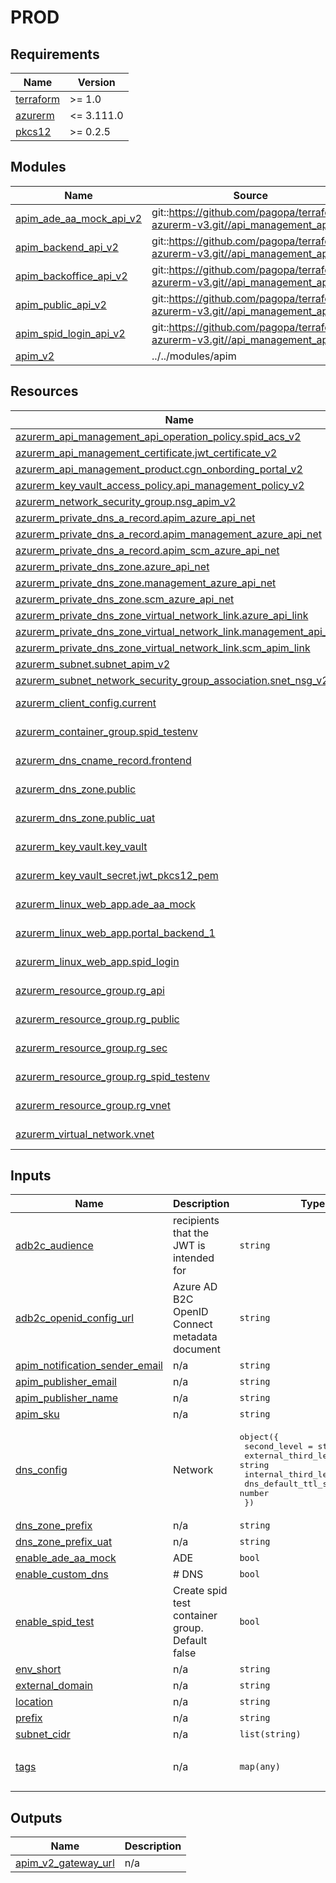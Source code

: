 # PROD

<!-- BEGINNING OF PRE-COMMIT-TERRAFORM DOCS HOOK -->
## Requirements

| Name | Version |
|------|---------|
| <a name="requirement_terraform"></a> [terraform](#requirement\_terraform) | >= 1.0 |
| <a name="requirement_azurerm"></a> [azurerm](#requirement\_azurerm) | <= 3.111.0 |
| <a name="requirement_pkcs12"></a> [pkcs12](#requirement\_pkcs12) | >= 0.2.5 |

## Modules

| Name | Source | Version |
|------|--------|---------|
| <a name="module_apim_ade_aa_mock_api_v2"></a> [apim\_ade\_aa\_mock\_api\_v2](#module\_apim\_ade\_aa\_mock\_api\_v2) | git::https://github.com/pagopa/terraform-azurerm-v3.git//api_management_api | v8.26.5 |
| <a name="module_apim_backend_api_v2"></a> [apim\_backend\_api\_v2](#module\_apim\_backend\_api\_v2) | git::https://github.com/pagopa/terraform-azurerm-v3.git//api_management_api | v8.26.5 |
| <a name="module_apim_backoffice_api_v2"></a> [apim\_backoffice\_api\_v2](#module\_apim\_backoffice\_api\_v2) | git::https://github.com/pagopa/terraform-azurerm-v3.git//api_management_api | v8.26.5 |
| <a name="module_apim_public_api_v2"></a> [apim\_public\_api\_v2](#module\_apim\_public\_api\_v2) | git::https://github.com/pagopa/terraform-azurerm-v3.git//api_management_api | v8.26.5 |
| <a name="module_apim_spid_login_api_v2"></a> [apim\_spid\_login\_api\_v2](#module\_apim\_spid\_login\_api\_v2) | git::https://github.com/pagopa/terraform-azurerm-v3.git//api_management_api | v8.26.5 |
| <a name="module_apim_v2"></a> [apim\_v2](#module\_apim\_v2) | ../../modules/apim | n/a |

## Resources

| Name | Type |
|------|------|
| [azurerm_api_management_api_operation_policy.spid_acs_v2](https://registry.terraform.io/providers/hashicorp/azurerm/latest/docs/resources/api_management_api_operation_policy) | resource |
| [azurerm_api_management_certificate.jwt_certificate_v2](https://registry.terraform.io/providers/hashicorp/azurerm/latest/docs/resources/api_management_certificate) | resource |
| [azurerm_api_management_product.cgn_onbording_portal_v2](https://registry.terraform.io/providers/hashicorp/azurerm/latest/docs/resources/api_management_product) | resource |
| [azurerm_key_vault_access_policy.api_management_policy_v2](https://registry.terraform.io/providers/hashicorp/azurerm/latest/docs/resources/key_vault_access_policy) | resource |
| [azurerm_network_security_group.nsg_apim_v2](https://registry.terraform.io/providers/hashicorp/azurerm/latest/docs/resources/network_security_group) | resource |
| [azurerm_private_dns_a_record.apim_azure_api_net](https://registry.terraform.io/providers/hashicorp/azurerm/latest/docs/resources/private_dns_a_record) | resource |
| [azurerm_private_dns_a_record.apim_management_azure_api_net](https://registry.terraform.io/providers/hashicorp/azurerm/latest/docs/resources/private_dns_a_record) | resource |
| [azurerm_private_dns_a_record.apim_scm_azure_api_net](https://registry.terraform.io/providers/hashicorp/azurerm/latest/docs/resources/private_dns_a_record) | resource |
| [azurerm_private_dns_zone.azure_api_net](https://registry.terraform.io/providers/hashicorp/azurerm/latest/docs/resources/private_dns_zone) | resource |
| [azurerm_private_dns_zone.management_azure_api_net](https://registry.terraform.io/providers/hashicorp/azurerm/latest/docs/resources/private_dns_zone) | resource |
| [azurerm_private_dns_zone.scm_azure_api_net](https://registry.terraform.io/providers/hashicorp/azurerm/latest/docs/resources/private_dns_zone) | resource |
| [azurerm_private_dns_zone_virtual_network_link.azure_api_link](https://registry.terraform.io/providers/hashicorp/azurerm/latest/docs/resources/private_dns_zone_virtual_network_link) | resource |
| [azurerm_private_dns_zone_virtual_network_link.management_api_link](https://registry.terraform.io/providers/hashicorp/azurerm/latest/docs/resources/private_dns_zone_virtual_network_link) | resource |
| [azurerm_private_dns_zone_virtual_network_link.scm_apim_link](https://registry.terraform.io/providers/hashicorp/azurerm/latest/docs/resources/private_dns_zone_virtual_network_link) | resource |
| [azurerm_subnet.subnet_apim_v2](https://registry.terraform.io/providers/hashicorp/azurerm/latest/docs/resources/subnet) | resource |
| [azurerm_subnet_network_security_group_association.snet_nsg_v2](https://registry.terraform.io/providers/hashicorp/azurerm/latest/docs/resources/subnet_network_security_group_association) | resource |
| [azurerm_client_config.current](https://registry.terraform.io/providers/hashicorp/azurerm/latest/docs/data-sources/client_config) | data source |
| [azurerm_container_group.spid_testenv](https://registry.terraform.io/providers/hashicorp/azurerm/latest/docs/data-sources/container_group) | data source |
| [azurerm_dns_cname_record.frontend](https://registry.terraform.io/providers/hashicorp/azurerm/latest/docs/data-sources/dns_cname_record) | data source |
| [azurerm_dns_zone.public](https://registry.terraform.io/providers/hashicorp/azurerm/latest/docs/data-sources/dns_zone) | data source |
| [azurerm_dns_zone.public_uat](https://registry.terraform.io/providers/hashicorp/azurerm/latest/docs/data-sources/dns_zone) | data source |
| [azurerm_key_vault.key_vault](https://registry.terraform.io/providers/hashicorp/azurerm/latest/docs/data-sources/key_vault) | data source |
| [azurerm_key_vault_secret.jwt_pkcs12_pem](https://registry.terraform.io/providers/hashicorp/azurerm/latest/docs/data-sources/key_vault_secret) | data source |
| [azurerm_linux_web_app.ade_aa_mock](https://registry.terraform.io/providers/hashicorp/azurerm/latest/docs/data-sources/linux_web_app) | data source |
| [azurerm_linux_web_app.portal_backend_1](https://registry.terraform.io/providers/hashicorp/azurerm/latest/docs/data-sources/linux_web_app) | data source |
| [azurerm_linux_web_app.spid_login](https://registry.terraform.io/providers/hashicorp/azurerm/latest/docs/data-sources/linux_web_app) | data source |
| [azurerm_resource_group.rg_api](https://registry.terraform.io/providers/hashicorp/azurerm/latest/docs/data-sources/resource_group) | data source |
| [azurerm_resource_group.rg_public](https://registry.terraform.io/providers/hashicorp/azurerm/latest/docs/data-sources/resource_group) | data source |
| [azurerm_resource_group.rg_sec](https://registry.terraform.io/providers/hashicorp/azurerm/latest/docs/data-sources/resource_group) | data source |
| [azurerm_resource_group.rg_spid_testenv](https://registry.terraform.io/providers/hashicorp/azurerm/latest/docs/data-sources/resource_group) | data source |
| [azurerm_resource_group.rg_vnet](https://registry.terraform.io/providers/hashicorp/azurerm/latest/docs/data-sources/resource_group) | data source |
| [azurerm_virtual_network.vnet](https://registry.terraform.io/providers/hashicorp/azurerm/latest/docs/data-sources/virtual_network) | data source |

## Inputs

| Name | Description | Type | Default | Required |
|------|-------------|------|---------|:--------:|
| <a name="input_adb2c_audience"></a> [adb2c\_audience](#input\_adb2c\_audience) | recipients that the JWT is intended for | `string` | n/a | yes |
| <a name="input_adb2c_openid_config_url"></a> [adb2c\_openid\_config\_url](#input\_adb2c\_openid\_config\_url) | Azure AD B2C OpenID Connect metadata document | `string` | n/a | yes |
| <a name="input_apim_notification_sender_email"></a> [apim\_notification\_sender\_email](#input\_apim\_notification\_sender\_email) | n/a | `string` | n/a | yes |
| <a name="input_apim_publisher_email"></a> [apim\_publisher\_email](#input\_apim\_publisher\_email) | n/a | `string` | n/a | yes |
| <a name="input_apim_publisher_name"></a> [apim\_publisher\_name](#input\_apim\_publisher\_name) | n/a | `string` | n/a | yes |
| <a name="input_apim_sku"></a> [apim\_sku](#input\_apim\_sku) | n/a | `string` | `"Developer_1"` | no |
| <a name="input_dns_config"></a> [dns\_config](#input\_dns\_config) | Network | <pre>object({<br>    second_level         = string<br>    external_third_level = string<br>    internal_third_level = string<br>    dns_default_ttl_sec  = number<br>  })</pre> | <pre>{<br>  "dns_default_ttl_sec": 3600,<br>  "external_third_level": "trial",<br>  "internal_third_level": "internal",<br>  "second_level": "pagopa.it"<br>}</pre> | no |
| <a name="input_dns_zone_prefix"></a> [dns\_zone\_prefix](#input\_dns\_zone\_prefix) | n/a | `string` | `null` | no |
| <a name="input_dns_zone_prefix_uat"></a> [dns\_zone\_prefix\_uat](#input\_dns\_zone\_prefix\_uat) | n/a | `string` | `null` | no |
| <a name="input_enable_ade_aa_mock"></a> [enable\_ade\_aa\_mock](#input\_enable\_ade\_aa\_mock) | ADE | `bool` | `false` | no |
| <a name="input_enable_custom_dns"></a> [enable\_custom\_dns](#input\_enable\_custom\_dns) | # DNS | `bool` | `false` | no |
| <a name="input_enable_spid_test"></a> [enable\_spid\_test](#input\_enable\_spid\_test) | Create spid test container group. Default false | `bool` | `false` | no |
| <a name="input_env_short"></a> [env\_short](#input\_env\_short) | n/a | `string` | n/a | yes |
| <a name="input_external_domain"></a> [external\_domain](#input\_external\_domain) | n/a | `string` | `null` | no |
| <a name="input_location"></a> [location](#input\_location) | n/a | `string` | `"westeurope"` | no |
| <a name="input_prefix"></a> [prefix](#input\_prefix) | n/a | `string` | `"cgnonboardingportal"` | no |
| <a name="input_subnet_cidr"></a> [subnet\_cidr](#input\_subnet\_cidr) | n/a | `list(string)` | `[]` | no |
| <a name="input_tags"></a> [tags](#input\_tags) | n/a | `map(any)` | <pre>{<br>  "CreatedBy": "Terraform"<br>}</pre> | no |

## Outputs

| Name | Description |
|------|-------------|
| <a name="output_apim_v2_gateway_url"></a> [apim\_v2\_gateway\_url](#output\_apim\_v2\_gateway\_url) | n/a |
<!-- END OF PRE-COMMIT-TERRAFORM DOCS HOOK -->
